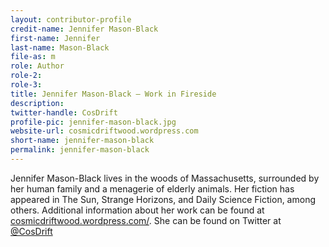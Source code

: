 ```yaml
---
layout: contributor-profile
credit-name: Jennifer Mason-Black
first-name: Jennifer
last-name: Mason-Black
file-as: m
role: Author
role-2:
role-3:
title: Jennifer Mason-Black — Work in Fireside
description:
twitter-handle: CosDrift
profile-pic: jennifer-mason-black.jpg
website-url: cosmicdriftwood.wordpress.com
short-name: jennifer-mason-black
permalink: jennifer-mason-black
---
```

Jennifer Mason-Black lives in the woods of Massachusetts, surrounded by her human family and a menagerie of elderly animals. Her fiction has appeared in The Sun, Strange Horizons, and Daily Science Fiction, among others. Additional information about her work can be found at [cosmicdriftwood.wordpress.com/](http://cosmicdriftwood.wordpress.com/). She can be found on Twitter at [@CosDrift](https://twitter.com/CosDrift)
